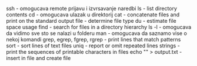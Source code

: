 ssh - omogucava remote prijavu i izvrsavanje naredbi 
ls - list directory contents
cd - omogucava ulazak u direktorij
cat - concatenate files and print on the standard output
file - determine file type 
du - estimate file space usage
find - search for files in a directory hierarchy
ls -l - omogucava da vidimo sve sto se nalazi u folderu
man - omogucava da saznamo vise o nekoj komandi
 grep, egrep, fgrep, rgrep - print lines that match patterns
sort - sort lines of text files
uniq - report or omit repeated lines
strings - print the sequences of printable characters in files
echo  "" > output.txt - insert in file and create file
